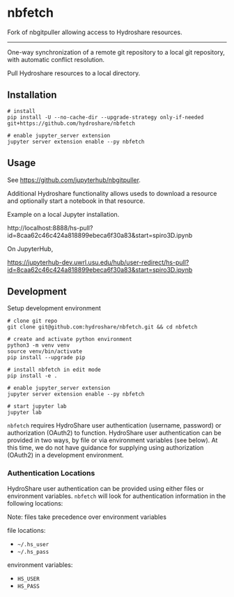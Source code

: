 # nbfetch

Fork of nbgitpuller allowing access to Hydroshare resources.

-------------------

One-way synchronization of a remote git repository to a local git repository,
with automatic conflict resolution.

Pull Hydroshare resources to a local directory.

## Installation

```shell
# install
pip install -U --no-cache-dir --upgrade-strategy only-if-needed git+https://github.com/hydroshare/nbfetch

# enable jupyter_server extension
jupyter server extension enable --py nbfetch
```

## Usage

See https://github.com/jupyterhub/nbgitpuller.

Additional Hydroshare functionality allows useds to download a resource and optionally start a notebook in that resource.

Example on a local Jupyter installation.

  http://localhost:8888/hs-pull?id=8caa62c46c424a818899ebeca6f30a83&start=spiro3D.ipynb

On JupyterHub,

  https://jupyterhub-dev.uwrl.usu.edu/hub/user-redirect/hs-pull?id=8caa62c46c424a818899ebeca6f30a83&start=spiro3D.ipynb

## Development

Setup development environment

```
# clone git repo
git clone git@github.com:hydroshare/nbfetch.git && cd nbfetch

# create and activate python environment
python3 -m venv venv
source venv/bin/activate
pip install --upgrade pip

# install nbfetch in edit mode
pip install -e .

# enable jupyter_server extension
jupyter server extension enable --py nbfetch

# start jupyter lab
jupyter lab
```

`nbfetch` requires HydroShare user authentication (username, password) or authorization (OAuth2) to
function. HydroShare user authentication can be provided in two ways, by file or via environment
variables (see below). At this time, we do not have guidance for supplying using authorization
(OAuth2) in a development environment.

### Authentication Locations

HydroShare user authentication can be provided using either files or environment variables.
`nbfetch` will look for authentication information in the following locations:

Note: files take precedence over environment variables

file locations:

- `~/.hs_user`
- `~/.hs_pass`

environment variables:

- `HS_USER`
- `HS_PASS`
